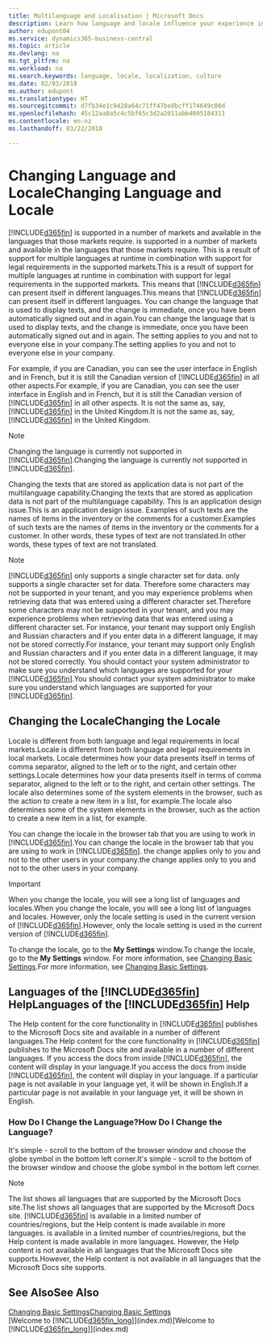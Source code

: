 ```yaml
---
title: Multilanguage and Localisation | Microsoft Docs
description: Learn how language and locale influence your experience in Business Central.
author: edupont04
ms.service: dynamics365-business-central
ms.topic: article
ms.devlang: na
ms.tgt_pltfrm: na
ms.workload: na
ms.search.keywords: language, locale, localization, culture
ms.date: 02/03/2018
ms.author: edupont
ms.translationtype: HT
ms.sourcegitcommit: d7fb34e1c9428a64c71ff47be8bcff174649c00d
ms.openlocfilehash: 45c12aa0a5c4c5bf65c3d2a2011abb4095184311
ms.contentlocale: en-nz
ms.lasthandoff: 03/22/2018

---
```

# <a name="changing-language-and-locale"></a><span data-ttu-id="fd346-103">Changing Language and Locale</span><span class="sxs-lookup"><span data-stu-id="fd346-103">Changing Language and Locale</span></span>
[!INCLUDE[d365fin](includes/d365fin_md.md)]<span data-ttu-id="fd346-104"> is supported in a number of markets and available in the languages that those markets require.</span><span class="sxs-lookup"><span data-stu-id="fd346-104"> is supported in a number of markets and available in the languages that those markets require.</span></span> <span data-ttu-id="fd346-105">This is a result of support for multiple languages at runtime in combination with support for legal requirements in the supported markets.</span><span class="sxs-lookup"><span data-stu-id="fd346-105">This is a result of support for multiple languages at runtime in combination with support for legal requirements in the supported markets.</span></span> <span data-ttu-id="fd346-106">This means that [!INCLUDE[d365fin](includes/d365fin_md.md)] can present itself in different languages.</span><span class="sxs-lookup"><span data-stu-id="fd346-106">This means that [!INCLUDE[d365fin](includes/d365fin_md.md)] can present itself in different languages.</span></span> <span data-ttu-id="fd346-107">You can change the language that is used to display texts, and the change is immediate, once you have been automatically signed out and in again.</span><span class="sxs-lookup"><span data-stu-id="fd346-107">You can change the language that is used to display texts, and the change is immediate, once you have been automatically signed out and in again.</span></span> <span data-ttu-id="fd346-108">The setting applies to you and not to everyone else in your company.</span><span class="sxs-lookup"><span data-stu-id="fd346-108">The setting applies to you and not to everyone else in your company.</span></span>  

<span data-ttu-id="fd346-109">For example, if you are Canadian, you can see the user interface in English and in French, but it is still the Canadian version of [!INCLUDE[d365fin](includes/d365fin_md.md)] in all other aspects.</span><span class="sxs-lookup"><span data-stu-id="fd346-109">For example, if you are Canadian, you can see the user interface in English and in French, but it is still the Canadian version of [!INCLUDE[d365fin](includes/d365fin_md.md)] in all other aspects.</span></span> <span data-ttu-id="fd346-110">It is not the same as, say, [!INCLUDE[d365fin](includes/d365fin_md.md)] in the United Kingdom.</span><span class="sxs-lookup"><span data-stu-id="fd346-110">It is not the same as, say, [!INCLUDE[d365fin](includes/d365fin_md.md)] in the United Kingdom.</span></span>  

> [!NOTE]  
>  <span data-ttu-id="fd346-111">Changing the language is currently not supported in [!INCLUDE[d365fin](includes/d365fin_md.md)].</span><span class="sxs-lookup"><span data-stu-id="fd346-111">Changing the language is currently not supported in [!INCLUDE[d365fin](includes/d365fin_md.md)].</span></span>

<span data-ttu-id="fd346-112">Changing the texts that are stored as application data is not part of the multilanguage capability.</span><span class="sxs-lookup"><span data-stu-id="fd346-112">Changing the texts that are stored as application data is not part of the multilanguage capability.</span></span> <span data-ttu-id="fd346-113">This is an application design issue.</span><span class="sxs-lookup"><span data-stu-id="fd346-113">This is an application design issue.</span></span> <span data-ttu-id="fd346-114">Examples of such texts are the names of items in the inventory or the comments for a customer.</span><span class="sxs-lookup"><span data-stu-id="fd346-114">Examples of such texts are the names of items in the inventory or the comments for a customer.</span></span> <span data-ttu-id="fd346-115">In other words, these types of text are not translated.</span><span class="sxs-lookup"><span data-stu-id="fd346-115">In other words, these types of text are not translated.</span></span>  

> [!NOTE]  
>  [!INCLUDE[d365fin](includes/d365fin_md.md)]<span data-ttu-id="fd346-116"> only supports a single character set for data.</span><span class="sxs-lookup"><span data-stu-id="fd346-116"> only supports a single character set for data.</span></span> <span data-ttu-id="fd346-117">Therefore some characters may not be supported in your tenant, and you may experience problems when retrieving data that was entered using a different character set.</span><span class="sxs-lookup"><span data-stu-id="fd346-117">Therefore some characters may not be supported in your tenant, and you may experience problems when retrieving data that was entered using a different character set.</span></span> <span data-ttu-id="fd346-118">For instance, your tenant may support only English and Russian characters and if you enter data in a different language, it may not be stored correctly.</span><span class="sxs-lookup"><span data-stu-id="fd346-118">For instance, your tenant may support only English and Russian characters and if you enter data in a different language, it may not be stored correctly.</span></span> <span data-ttu-id="fd346-119">You should contact your system administrator to make sure you understand which languages are supported for your [!INCLUDE[d365fin](includes/d365fin_md.md)].</span><span class="sxs-lookup"><span data-stu-id="fd346-119">You should contact your system administrator to make sure you understand which languages are supported for your [!INCLUDE[d365fin](includes/d365fin_md.md)].</span></span>  

## <a name="changing-the-locale"></a><span data-ttu-id="fd346-120">Changing the Locale</span><span class="sxs-lookup"><span data-stu-id="fd346-120">Changing the Locale</span></span>
<span data-ttu-id="fd346-121">Locale is different from both language and legal requirements in local markets.</span><span class="sxs-lookup"><span data-stu-id="fd346-121">Locale is different from both language and legal requirements in local markets.</span></span> <span data-ttu-id="fd346-122">Locale determines how your data presents itself in terms of comma separator, aligned to the left or to the right, and certain other settings.</span><span class="sxs-lookup"><span data-stu-id="fd346-122">Locale determines how your data presents itself in terms of comma separator, aligned to the left or to the right, and certain other settings.</span></span> <span data-ttu-id="fd346-123">The locale also determines some of the system elements in the browser, such as the action to create a new item in a list, for example.</span><span class="sxs-lookup"><span data-stu-id="fd346-123">The locale also determines some of the system elements in the browser, such as the action to create a new item in a list, for example.</span></span>  

<span data-ttu-id="fd346-124">You can change the locale in the browser tab that you are using to work in [!INCLUDE[d365fin](includes/d365fin_md.md)].</span><span class="sxs-lookup"><span data-stu-id="fd346-124">You can change the locale in the browser tab that you are using to work in [!INCLUDE[d365fin](includes/d365fin_md.md)].</span></span> <span data-ttu-id="fd346-125">the change applies only to you and not to the other users in your company.</span><span class="sxs-lookup"><span data-stu-id="fd346-125">the change applies only to you and not to the other users in your company.</span></span>  

> [!IMPORTANT]  
>  <span data-ttu-id="fd346-126">When you change the locale, you will see a long list of languages and locales.</span><span class="sxs-lookup"><span data-stu-id="fd346-126">When you change the locale, you will see a long list of languages and locales.</span></span> <span data-ttu-id="fd346-127">However, only the locale setting is used in the current version of [!INCLUDE[d365fin](includes/d365fin_md.md)].</span><span class="sxs-lookup"><span data-stu-id="fd346-127">However, only the locale setting is used in the current version of [!INCLUDE[d365fin](includes/d365fin_md.md)].</span></span>  

<span data-ttu-id="fd346-128">To change the locale, go to the **My Settings** window.</span><span class="sxs-lookup"><span data-stu-id="fd346-128">To change the locale, go to the **My Settings** window.</span></span> <span data-ttu-id="fd346-129">For more information, see [Changing Basic Settings](ui-change-basic-settings.md).</span><span class="sxs-lookup"><span data-stu-id="fd346-129">For more information, see [Changing Basic Settings](ui-change-basic-settings.md).</span></span>  

## <a name="languages-of-the-included365finincludesd365finmdmd-help"></a><span data-ttu-id="fd346-130">Languages of the [!INCLUDE[d365fin](includes/d365fin_md.md)] Help</span><span class="sxs-lookup"><span data-stu-id="fd346-130">Languages of the [!INCLUDE[d365fin](includes/d365fin_md.md)] Help</span></span>
<span data-ttu-id="fd346-131">The Help content for the core functionality in [!INCLUDE[d365fin](includes/d365fin_md.md)] publishes to the Microsoft Docs site and available in a number of different languages.</span><span class="sxs-lookup"><span data-stu-id="fd346-131">The Help content for the core functionality in [!INCLUDE[d365fin](includes/d365fin_md.md)] publishes to the Microsoft Docs site and available in a number of different languages.</span></span> <span data-ttu-id="fd346-132">If you access the docs from inside [!INCLUDE[d365fin](includes/d365fin_md.md)], the content will display in your language.</span><span class="sxs-lookup"><span data-stu-id="fd346-132">If you access the docs from inside [!INCLUDE[d365fin](includes/d365fin_md.md)], the content will display in your language.</span></span> <span data-ttu-id="fd346-133">If a particular page is not available in your language yet, it will be shown in English.</span><span class="sxs-lookup"><span data-stu-id="fd346-133">If a particular page is not available in your language yet, it will be shown in English.</span></span>

### <a name="how-do-i-change-the-language"></a><span data-ttu-id="fd346-134">How Do I Change the Language?</span><span class="sxs-lookup"><span data-stu-id="fd346-134">How Do I Change the Language?</span></span>
<span data-ttu-id="fd346-135">It's simple - scroll to the bottom of the browser window and choose the globe symbol in the bottom left corner.</span><span class="sxs-lookup"><span data-stu-id="fd346-135">It's simple - scroll to the bottom of the browser window and choose the globe symbol in the bottom left corner.</span></span>

> [!NOTE]  
> <span data-ttu-id="fd346-136">The list shows all languages that are supported by the Microsoft Docs site.</span><span class="sxs-lookup"><span data-stu-id="fd346-136">The list shows all languages that are supported by the Microsoft Docs site.</span></span> [!INCLUDE[d365fin](includes/d365fin_md.md)]<span data-ttu-id="fd346-137"> is available in a limited number of countries/regions, but the Help content is made available in more languages.</span><span class="sxs-lookup"><span data-stu-id="fd346-137"> is available in a limited number of countries/regions, but the Help content is made available in more languages.</span></span> <span data-ttu-id="fd346-138">However, the Help content is not available in all languages that the Microsoft Docs site supports.</span><span class="sxs-lookup"><span data-stu-id="fd346-138">However, the Help content is not available in all languages that the Microsoft Docs site supports.</span></span>

## <a name="see-also"></a><span data-ttu-id="fd346-139">See Also</span><span class="sxs-lookup"><span data-stu-id="fd346-139">See Also</span></span>  
[<span data-ttu-id="fd346-140">Changing Basic Settings</span><span class="sxs-lookup"><span data-stu-id="fd346-140">Changing Basic Settings</span></span>](ui-change-basic-settings.md)  
<span data-ttu-id="fd346-141">[Welcome to [!INCLUDE[d365fin_long](includes/d365fin_long_md.md)]](index.md)</span><span class="sxs-lookup"><span data-stu-id="fd346-141">[Welcome to [!INCLUDE[d365fin_long](includes/d365fin_long_md.md)]](index.md)</span></span>  


